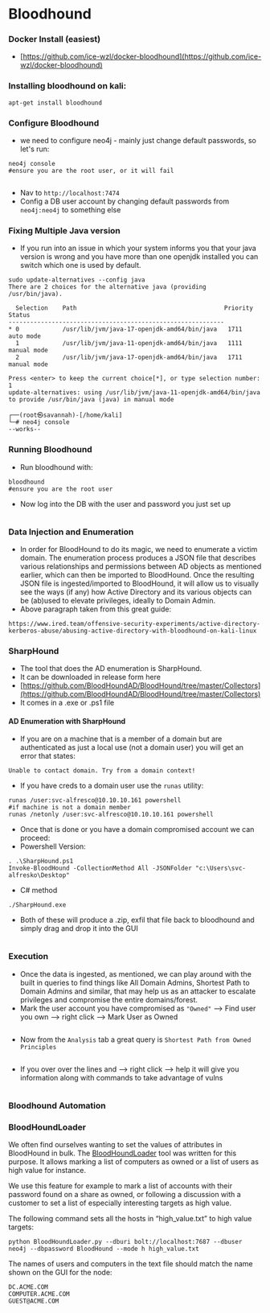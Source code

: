 # Bloodhound

###

### Docker Install (easiest)

* [https://github.com/ice-wzl/docker-bloodhound](https://github.com/ice-wzl/docker-bloodhound)

### Installing bloodhound on kali:

```
apt-get install bloodhound
```

### Configure Bloodhound

* we need to configure neo4j - mainly just change default passwords, so let's run:

```
neo4j console
#ensure you are the root user, or it will fail
```

<figure><img src="../.gitbook/assets/image (2) (2) (1).png" alt=""><figcaption></figcaption></figure>

* Nav to `http://localhost:7474`&#x20;
* Config a DB user account by changing default passwords from `neo4j:neo4j` to something else

### Fixing Multiple Java version&#x20;

* If you run into an issue in which your system informs you that your java version is wrong and you have more than one openjdk installed you can switch which one is used by default.

```
sudo update-alternatives --config java
There are 2 choices for the alternative java (providing /usr/bin/java).

  Selection    Path                                         Priority   Status
------------------------------------------------------------
* 0            /usr/lib/jvm/java-17-openjdk-amd64/bin/java   1711      auto mode
  1            /usr/lib/jvm/java-11-openjdk-amd64/bin/java   1111      manual mode
  2            /usr/lib/jvm/java-17-openjdk-amd64/bin/java   1711      manual mode

Press <enter> to keep the current choice[*], or type selection number: 1
update-alternatives: using /usr/lib/jvm/java-11-openjdk-amd64/bin/java to provide /usr/bin/java (java) in manual mode
                                                                                                                    
┌──(root㉿savannah)-[/home/kali]
└─# neo4j console                         
--works--
```

### Running Bloodhound

* Run bloodhound with:

```
bloodhound
#ensure you are the root user
```

* Now log into the DB with the user and password you just set up&#x20;

<figure><img src="../.gitbook/assets/image (3) (1) (1) (1).png" alt=""><figcaption></figcaption></figure>

### Data Injection and Enumeration

* In order for BloodHound to do its magic, we need to enumerate a victim domain. The enumeration process produces a JSON file that describes various relationships and permissions between AD objects as mentioned earlier, which can then be imported to BloodHound. Once the resulting JSON file is ingested/imported to BloodHound, it will allow us to visually see the ways (if any) how Active Directory and its various objects can be (ab)used to elevate privileges, ideally to Domain Admin.
* Above paragraph taken from this great guide:

```
https://www.ired.team/offensive-security-experiments/active-directory-kerberos-abuse/abusing-active-directory-with-bloodhound-on-kali-linux
```

### SharpHound

* The tool that does the AD enumeration is SharpHound.
* It can be downloaded in release form here
* [https://github.com/BloodHoundAD/BloodHound/tree/master/Collectors](https://github.com/BloodHoundAD/BloodHound/tree/master/Collectors)
* It comes in a .exe or .ps1 file

#### AD Enumeration with SharpHound

* If you are on a machine that is a member of a domain but are authenticated as just a local use (not a domain user) you will get an error that states:

```
Unable to contact domain. Try from a domain context!
```

* If you have creds to a domain user use the `runas` utility:

```
runas /user:svc-alfresco@10.10.10.161 powershell
#if machine is not a domain member 
runas /netonly /user:svc-alfresco@10.10.10.161 powershell
```

* Once that is done or you have a domain compromised account we can proceed:
* Powershell Version:

```
. .\SharpHound.ps1
Invoke-BloodHound -CollectionMethod All -JSONFolder "c:\Users\svc-alfresko\Desktop"
```

* C# method

```
./SharpHound.exe
```

* Both of these will produce a .zip, exfil that file back to bloodhound and simply drag and drop it into the GUI

<figure><img src="../.gitbook/assets/image (2) (1) (1) (1) (1) (1) (1).png" alt=""><figcaption></figcaption></figure>

### Execution

* Once the data is ingested, as mentioned, we can play around with the built in queries to find things like All Domain Admins, Shortest Path to Domain Admins and similar, that may help us as an attacker to escalate privileges and compromise the entire domains/forest.
* Mark the user account you have compromised as `"Owned"`  --> Find user you own --> right click --> Mark User as Owned

<figure><img src="../.gitbook/assets/image (5) (1) (1).png" alt=""><figcaption></figcaption></figure>

* Now from the `Analysis` tab a great query is `Shortest Path from Owned Principles`

<figure><img src="../.gitbook/assets/image (3) (2) (1).png" alt=""><figcaption></figcaption></figure>

* If you over over the lines and --> right click --> help it will give you information along with commands to take advantage of vulns

<figure><img src="../.gitbook/assets/image (4) (1).png" alt=""><figcaption></figcaption></figure>

### Bloodhound Automation&#x20;

### BloodHoundLoader

We often find ourselves wanting to set the values of attributes in BloodHound in bulk. The [BloodHoundLoader](https://github.com/CompassSecurity/BloodHoundQueries#bloodhoundloader) tool was written for this purpose. It allows marking a list of computers as owned or a list of users as high value for instance.

We use this feature for example to mark a list of accounts with their password found on a share as owned, or following a discussion with a customer to set a list of especially interesting targets as high value.

The following command sets all the hosts in “high\_value.txt” to high value targets:

```
python BloodHoundLoader.py --dburi bolt://localhost:7687 --dbuser neo4j --dbpassword BloodHound --mode h high_value.txt
```

The names of users and computers in the text file should match the name shown on the GUI for the node:

```
DC.ACME.COM
COMPUTER.ACME.COM
GUEST@ACME.COM
```
